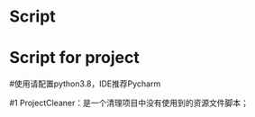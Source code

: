 # Script
# Script for project 
#使用请配置python3.8，IDE推荐Pycharm

#1 ProjectCleaner：是一个清理项目中没有使用到的资源文件脚本；

